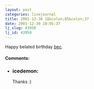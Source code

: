 ```yaml
---
layout: post
categories: livejournal
title: 2001-12-30 10&colon;05&colon;37
date: 2001-12-30 10:05:37
lj_slug: 43950
lj_id: 43950
---
```

Happy belated birthday [bec](http://www.livejournal.com/users/icedaemon).


<div id="comments"><h4>Comments:</h4><div class="lj-comments"><ul>
<li><h3>icedemon: </h3>
<a id="comment-46"></a>
<p>Thanks :)</p>
</li>
</ul></div></div>
